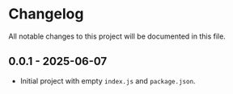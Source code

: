 # Changelog

All notable changes to this project will be documented in this file.

## 0.0.1 - 2025-06-07

- Initial project with empty `index.js` and `package.json`.

